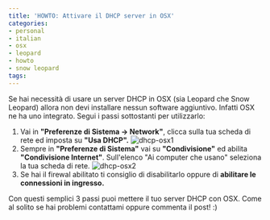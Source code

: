 ```yaml
---
title: 'HOWTO: Attivare il DHCP server in OSX'
categories:
- personal
- italian
- osx
- leopard
- howto
- snow leopard
tags:
---
```

Se hai necessità di usare un server DHCP in OSX (sia Leopard che Snow Leopard)
allora non devi installare nessun software aggiuntivo. Infatti OSX ne ha uno
integrato. Segui i passi sottostanti per utilizzarlo:

  1. Vai in **"Preferenze di Sistema -> Network"**, clicca sulla tua scheda di rete ed imposta su **"Usa DHCP".**
     ![dhcp-osx1]({{site.url}}/images/dhcp-osx1.png)
  2. Sempre in **"Preferenze di Sistema"** vai su **"Condivisione"** ed abilita **"Condivisione Internet"**. Sull'elenco "Ai computer che usano" seleziona la tua scheda di rete.
     ![dhcp-osx2]({{site.url}}/images/dhcp-osx2.png)
  3. Se hai il firewal abilitato ti consiglio di disabilitarlo oppure di **abilitare le connessioni in ingresso.**

Con questi semplici 3 passi puoi mettere il tuo server DHCP con OSX. Come al
solito se hai problemi contattami oppure commenta il post! :)

